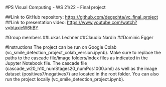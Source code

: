 #PS Visual Computing - WS 21/22 - Final project

##Link to GitHub repository: https://github.com/degschta/vc_final_project
##Link to presentation video: https://www.youtube.com/watch?v=btaxieW6hBY

#Group members
##Lukas Lechner
##Claudio Nardin
##Dominic Egger

#Instructions
The project can be run on Google Colab (vc_smile_detection_project_colab_version.ipynb). 
Make sure to replace the paths to the cascade file/image folders/index files as indicated in the Jupyter Notebook file. The cascade file (cascade_w20_h10_numStages20_numPos1000.xml) as well as the image dataset (positives7/negatives7) are located in the root folder.
You can also run the project locally (vc_smile_detection_project.ipynb).
